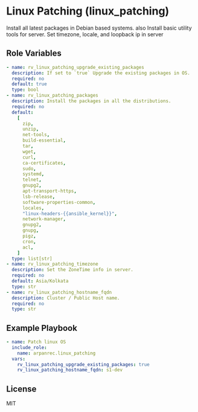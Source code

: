 # Linux Patching (linux_patching)

Install all latest packages in Debian based systems. also Install basic utility tools for server.
Set timezone, locale, and loopback ip in server

## Role Variables

```yaml
- name: rv_linux_patching_upgrade_existing_packages
  description: If set to `true` Upgrade the existing packages in OS.
  required: no
  default: true
  type: bool
- name: rv_linux_patching_packages
  description: Install the packages in all the distributions.
  required: no
  default:
    [
      zip,
      unzip,
      net-tools,
      build-essential,
      tar,
      wget,
      curl,
      ca-certificates,
      sudo,
      systemd,
      telnet,
      gnupg2,
      apt-transport-https,
      lsb-release,
      software-properties-common,
      locales,
      "linux-headers-{{ansible_kernel}}",
      network-manager,
      gnupg2,
      gnupg,
      pigz,
      cron,
      acl,
    ]
  type: list[str]
- name: rv_linux_patching_timezone
  description: Set the ZoneTime info in server.
  required: no
  default: Asia/Kolkata
  type: str
- name: rv_linux_patching_hostname_fqdn
  description: Cluster / Public Host name.
  required: no
  type: str
```

## Example Playbook

```yaml
- name: Patch linux OS
  include_role:
    name: arpanrec.linux_patching
  vars:
    rv_linux_patching_upgrade_existing_packages: true
    rv_linux_patching_hostname_fqdn: s1-dev
```

## License

MIT
